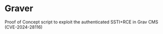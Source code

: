 # Graver
Proof of Concept script to exploit the authenticated SSTI+RCE in Grav CMS (CVE-2024-28116)
